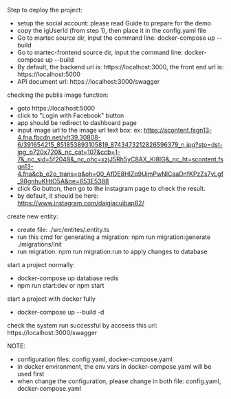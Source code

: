 Step to deploy the project:
- setup the social account: please read Guide to prepare for the demo
- copy the igUserId (from step 1), then place it in the config.yaml file
- Go to martec source dir, input the command line: docker-compose up --build
- Go to martec-frontend source dir, input the command line: docker-compose up --build
- By default, the backend url is: https://localhost:3000, the front end url is: https://localhost:5000
- API document url: https://localhost:3000/swagger

checking the publis image function:
- goto https://localhost:5000
- click to "Login with Facebook" button
- app should be redirect to dashboard page
- input image url to the image url text box: ex: https://scontent.fsgn13-4.fna.fbcdn.net/v/t39.30808-6/391654215_851853893105819_8743473212826596379_n.jpg?stp=dst-jpg_p720x720&_nc_cat=107&ccb=1-7&_nc_sid=5f2048&_nc_ohc=xzjJ5Rh5yC8AX_KI8IG&_nc_ht=scontent.fsgn13-4.fna&cb_e2o_trans=q&oh=00_AfDE8HIZq9UjmPwNICaaDnfKPzZs7vLgf_98gnhuKHtO5A&oe=653E5388
- click Go button, then go to the instagram page to check the result.
- by default, it should be here: https://www.instagram.com/daigiacuibap82/

create new entity:
- create file: ./src/entites/<entity name>.entity.ts
- run this cmd for generating a migration: npm run migration:generate ./migrations/init
- run migration: npm run migration:run to apply changes to database

start a project normally:
- docker-compose up database redis
- npm run start:dev or npm start

start a project with docker fully
- docker-compose up --build -d

check the system run successful by acceess this url:
https://localhost:3000/swagger

NOTE:
- configuration files: config.yaml, docker-compose.yaml
- in docker environment, the env vars in docker-compose.yaml will be used first
- when change the configuration, please change in both file: config.yaml, docker-compose.yaml

